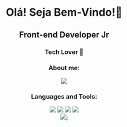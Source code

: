 <h1 align="center"> Olá! Seja Bem-Vindo!👋</h1>

<h2 align="center">Front-end Developer Jr</h2>

<h3 align="center">Tech Lover 💖</h3>

<div align="center">

<h3 align="center">About me:</h3>

<span>

<a href="https://www.linkedin.com/in/nayara-costa-pinheiro/" alt="linkedin" target="_blank">

<img align="center" src="https://img.shields.io/badge/LinkedIn-0077B5?style=for-the-badge&logo=linkedin&logoColor=white">

</a>

</span>

</div>

 <div align="center">

<h3 align="center">Languages and Tools:</h3>

  <span>

   <img src="https://img.shields.io/badge/JavaScript-F7DF1E?style=for-the-badge&logo=javascript&logoColor=black"/>

   <img src="https://img.shields.io/badge/HTML5-E34F26?style=for-the-badge&logo=html5&logoColor=white"/>

   <img src="https://img.shields.io/badge/CSS3-1572B6?style=for-the-badge&logo=css3&logoColor=white"/>

   <img src="https://img.shields.io/badge/React-20232A?style=for-the-badge&logo=react&logoColor=61DAFB"/>

  </span>

<div>
 <img src="https://github-readme-stats.vercel.app/api?username=NayaradcPinheiro&show_icons=true&theme=jolly"/>;
</div>

 </div>





 